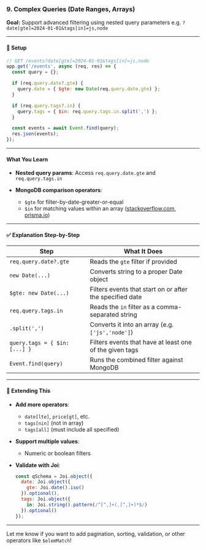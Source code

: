 

### 9. Complex Queries (Date Ranges, Arrays)

**Goal:** Support advanced filtering using nested query parameters
e.g. `?date[gte]=2024-01-01&tags[in]=js,node`

---

#### 🔧 Setup

```js
// GET /events?date[gte]=2024-01-01&tags[in]=js,node
app.get('/events', async (req, res) => {
  const query = {};

  if (req.query.date?.gte) {
    query.date = { $gte: new Date(req.query.date.gte) };
  }

  if (req.query.tags?.in) {
    query.tags = { $in: req.query.tags.in.split(',') };
  }

  const events = await Event.find(query);
  res.json(events);
});
```

---

#### What You Learn

* **Nested query params**: Access `req.query.date.gte` and `req.query.tags.in`
* **MongoDB comparison operators**:

  * `$gte` for filter-by-date-greater-or-equal
  * `$in` for matching values within an array
    ([stackoverflow.com][1], [prisma.io][2])

---

#### ✅ Explanation Step-by-Step

| Step                          | What It Does                                             |
| ----------------------------- | -------------------------------------------------------- |
| `req.query.date?.gte`         | Reads the `gte` filter if provided                       |
| `new Date(...)`               | Converts string to a proper Date object                  |
| `$gte: new Date(...)`         | Filters events that start on or after the specified date |
| `req.query.tags.in`           | Reads the `in` filter as a comma-separated string        |
| `.split(',')`                 | Converts it into an array (e.g. `['js','node']`)         |
| `query.tags = { $in: [...] }` | Filters events that have at least one of the given tags  |
| `Event.find(query)`           | Runs the combined filter against MongoDB                 |

---

#### 🧩 Extending This

* **Add more operators**:

  * `date[lte]`, `price[gt]`, etc.
  * `tags[nin]` (not in array)
  * `tags[all]` (must include all specified)
* **Support multiple values**:

  * Numeric or boolean filters
* **Validate with Joi**:

  ```js
  const qSchema = Joi.object({
    date: Joi.object({
      gte: Joi.date().iso()
    }).optional(),
    tags: Joi.object({
      in: Joi.string().pattern(/^[^,]+(,[^,]+)*$/)
    }).optional()
  });
  ```

---

Let me know if you want to add pagination, sorting, validation, or other operators like `$elemMatch`!

[1]: https://stackoverflow.com/questions/46926743/node-express-how-to-pass-date-params-in-url-query-string-and-how-to-parse-that?utm_source=chatgpt.com "node-express how to pass DATE params in URL query string and how to ..."
[2]: https://www.prisma.io/docs/orm/reference/prisma-client-reference?utm_source=chatgpt.com "Prisma Client API | Prisma Documentation"
